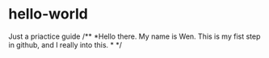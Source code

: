 # hello-world
Just a priactice guide
/**
*Hello there. My name is Wen. This is my fist step in github, and I really into this.
*
*/
